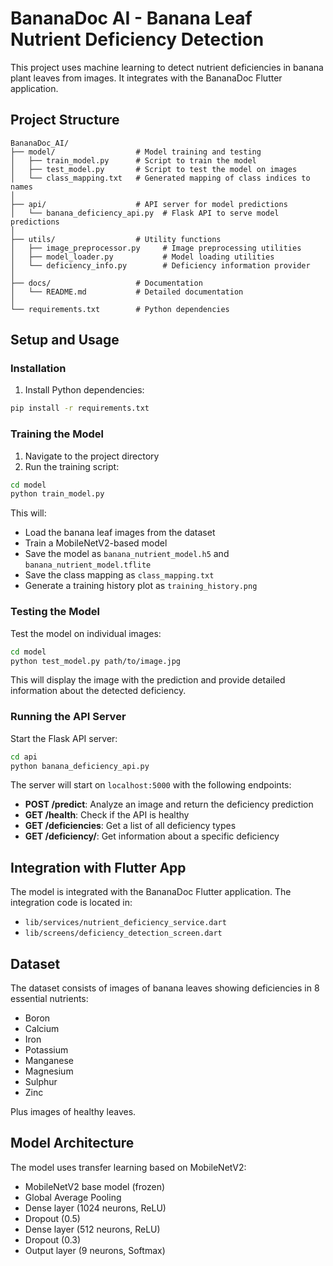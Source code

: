 # BananaDoc AI - Banana Leaf Nutrient Deficiency Detection

This project uses machine learning to detect nutrient deficiencies in banana plant leaves from images. It integrates with the BananaDoc Flutter application.

## Project Structure

```
BananaDoc_AI/
├── model/                  # Model training and testing
│   ├── train_model.py      # Script to train the model
│   ├── test_model.py       # Script to test the model on images
│   └── class_mapping.txt   # Generated mapping of class indices to names
│
├── api/                    # API server for model predictions
│   └── banana_deficiency_api.py  # Flask API to serve model predictions
│
├── utils/                  # Utility functions
│   ├── image_preprocessor.py     # Image preprocessing utilities
│   ├── model_loader.py           # Model loading utilities
│   └── deficiency_info.py        # Deficiency information provider
│
├── docs/                   # Documentation
│   └── README.md           # Detailed documentation
│
└── requirements.txt        # Python dependencies
```

## Setup and Usage

### Installation

1. Install Python dependencies:

```bash
pip install -r requirements.txt
```

### Training the Model

1. Navigate to the project directory
2. Run the training script:

```bash
cd model
python train_model.py
```

This will:
- Load the banana leaf images from the dataset
- Train a MobileNetV2-based model
- Save the model as `banana_nutrient_model.h5` and `banana_nutrient_model.tflite`
- Save the class mapping as `class_mapping.txt`
- Generate a training history plot as `training_history.png`

### Testing the Model

Test the model on individual images:

```bash
cd model
python test_model.py path/to/image.jpg
```

This will display the image with the prediction and provide detailed information about the detected deficiency.

### Running the API Server

Start the Flask API server:

```bash
cd api
python banana_deficiency_api.py
```

The server will start on `localhost:5000` with the following endpoints:

- **POST /predict**: Analyze an image and return the deficiency prediction
- **GET /health**: Check if the API is healthy
- **GET /deficiencies**: Get a list of all deficiency types
- **GET /deficiency/<type>**: Get information about a specific deficiency

## Integration with Flutter App

The model is integrated with the BananaDoc Flutter application. The integration code is located in:

- `lib/services/nutrient_deficiency_service.dart`
- `lib/screens/deficiency_detection_screen.dart`

## Dataset

The dataset consists of images of banana leaves showing deficiencies in 8 essential nutrients:
- Boron
- Calcium
- Iron
- Potassium
- Manganese
- Magnesium
- Sulphur
- Zinc

Plus images of healthy leaves.

## Model Architecture

The model uses transfer learning based on MobileNetV2:
- MobileNetV2 base model (frozen)
- Global Average Pooling
- Dense layer (1024 neurons, ReLU)
- Dropout (0.5)
- Dense layer (512 neurons, ReLU)
- Dropout (0.3)
- Output layer (9 neurons, Softmax) 